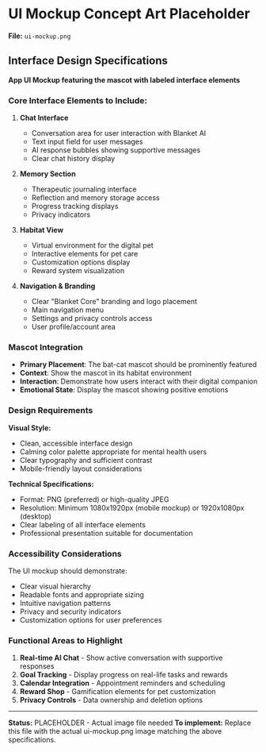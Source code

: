 # UI Mockup Concept Art Placeholder

**File:** `ui-mockup.png`

## Interface Design Specifications

**App UI Mockup featuring the mascot with labeled interface elements**

### Core Interface Elements to Include:

1. **Chat Interface**
   - Conversation area for user interaction with Blanket AI
   - Text input field for user messages
   - AI response bubbles showing supportive messages
   - Clear chat history display

2. **Memory Section**
   - Therapeutic journaling interface
   - Reflection and memory storage access
   - Progress tracking displays
   - Privacy indicators

3. **Habitat View**
   - Virtual environment for the digital pet
   - Interactive elements for pet care
   - Customization options display
   - Reward system visualization

4. **Navigation & Branding**
   - Clear "Blanket Core" branding and logo placement
   - Main navigation menu
   - Settings and privacy controls access
   - User profile/account area

### Mascot Integration

- **Primary Placement**: The bat-cat mascot should be prominently featured
- **Context**: Show the mascot in its habitat environment
- **Interaction**: Demonstrate how users interact with their digital companion
- **Emotional State**: Display the mascot showing positive emotions

### Design Requirements

**Visual Style:**
- Clean, accessible interface design
- Calming color palette appropriate for mental health users
- Clear typography and sufficient contrast
- Mobile-friendly layout considerations

**Technical Specifications:**
- Format: PNG (preferred) or high-quality JPEG
- Resolution: Minimum 1080x1920px (mobile mockup) or 1920x1080px (desktop)
- Clear labeling of all interface elements
- Professional presentation suitable for documentation

### Accessibility Considerations

The UI mockup should demonstrate:
- Clear visual hierarchy
- Readable fonts and appropriate sizing
- Intuitive navigation patterns
- Privacy and security indicators
- Customization options for user preferences

### Functional Areas to Highlight

1. **Real-time AI Chat** - Show active conversation with supportive responses
2. **Goal Tracking** - Display progress on real-life tasks and rewards
3. **Calendar Integration** - Appointment reminders and scheduling
4. **Reward Shop** - Gamification elements for pet customization
5. **Privacy Controls** - Data ownership and deletion options

---

**Status:** PLACEHOLDER - Actual image file needed
**To implement:** Replace this file with the actual ui-mockup.png image matching the above specifications.